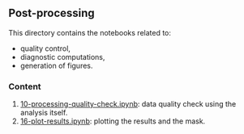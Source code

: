 ## Post-processing

This directory contains the notebooks related to:
- quality control,
- diagnostic computations,
- generation of figures.

### Content

1. [10-processing-quality-check.ipynb](10-processing-quality-check.ipynb): data quality check using the analysis itself.
1. [16-plot-results.ipynb](16-plot-results.ipynb): plotting the results and the mask.
